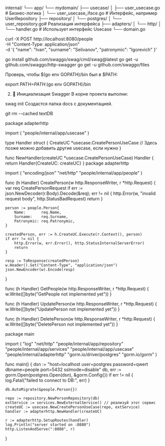 internal/
└── app/
    └── mydomain/
        ├── usecase/
        │   ├── user_usecase.go        # Бизнес-логика
        │   └── user_usecase_iface.go  # Интерфейс, например UserRepository
        ├── repository/
        │   └── postgres/
        │       └── user_repository.go# Реализация интерфейса
        ├── adapters/
        │   └── http/
        │       └── handler.go         # Использует интерфейс Usecase
        └── domain.go


 curl -X POST http://localhost:8080/people \
  -H "Content-Type: application/json" \
  -d '{
    "name": "Ivan",
    "surname": "Selivanov",
    "patronymic": "Igorevich"
}'




go install github.com/swaggo/swag/cmd/swag@latest
go get -u github.com/swaggo/http-swagger
go get -u github.com/swaggo/files

Проверь, чтобы $(go env GOPATH)/bin был в $PATH:


export PATH=$PATH:$(go env GOPATH)/bin

2. 📂 Инициализация Swagger
В корне проекта выполни:


swag init
Создастся папка docs с документацией.


git rm --cached textDB



package adapterhttp

import (
	"people/internal/app/usecase"
)

type Handler struct {
	CreateUC *usecase.CreatePersonUseCase
	// Здесь позже можно добавить другие usecase, если нужно
}

func NewHandler(createUC *usecase.CreatePersonUseCase) Handler {
	return Handler{CreateUC: createUC}
}
package adapterhttp

import (
	"encoding/json"
	"net/http"
	"people/internal/app/people"
)

func (h Handler) CreatePerson(w http.ResponseWriter, r *http.Request) {
	var req CreatePersonRequest
	if err := json.NewDecoder(r.Body).Decode(&req); err != nil {
		http.Error(w, "invalid request body", http.StatusBadRequest)
		return
	}

	person := people.Person{
		Name:       req.Name,
		Surname:    req.Surname,
		Patronymic: req.Patronymic,
	}

	createdPerson, err := h.CreateUC.Execute(r.Context(), person)
	if err != nil {
		http.Error(w, err.Error(), http.StatusInternalServerError)
		return
	}

	resp := ToResponse(createdPerson)
	w.Header().Set("Content-Type", "application/json")
	json.NewEncoder(w).Encode(resp)
}


func (h Handler) GetPeople(w http.ResponseWriter, r *http.Request) {
	w.Write([]byte("GetPeople not implemented yet"))
}

func (h Handler) UpdatePerson(w http.ResponseWriter, r *http.Request) {
	w.Write([]byte("UpdatePerson not implemented yet"))
}

func (h Handler) DeletePerson(w http.ResponseWriter, r *http.Request) {
	w.Write([]byte("DeletePerson not implemented yet"))
}


package main

import (
	"log"
	"net/http"
	"people/internal/app/repository"
	"people/internal/app/services"
	"people/internal/app/usecase"
	"people/internal/adapterhttp"
	"gorm.io/driver/postgres"
	"gorm.io/gorm"
)

func main() {
	dsn := "host=localhost user=postgres password=qwert dbname=people port=5432 sslmode=disable"
	db, err := gorm.Open(postgres.Open(dsn), &gorm.Config{})
	if err != nil {
		log.Fatal("failed to connect to DB:", err)
	}

	db.AutoMigrate(&people.Person{})

	repo := repository.NewPersonRepository(db)
	extService := services.NewExternalService() // реализуй этот сервис
	createUC := usecase.NewCreatePersonUseCase(repo, extService)
	handler := adapterhttp.NewHandler(createUC)

	r := adapterhttp.SetupRoutes(handler)
	log.Println("server started on :8080")
	http.ListenAndServe(":8080", r)
}



